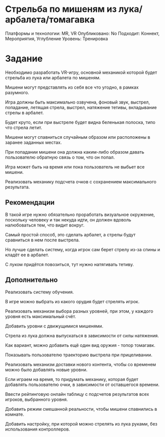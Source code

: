 # Стрельба по мишеням из лука/арбалета/томагавка

Платформы и технологии: MR, VR
Опубликовано: No
Подходит: Коннект, Мероприятия, Углубление
Уровень: Тренировка

# Задание

Необходимо разработать VR-игру, основной механикой которой будет стрельба из лука или арбалета по мишеням.

Мишени могут представлять из себя все что угодно, в рамках разумного.

Игра должны быть максимально озвучена, фоновый звук, выстрел, попадание, летящая стрела, выстрел, натяжение тетивы, вкладывание стрелы в арбалет.

Будет круто, если при выстреле будет видна беленькая полоска, типо что стрела летит.

Мишени могут спавниться случайным образом или расположены в заранее заданных местах.

При попадании мишени она должна каким-либо образом давать пользователю обратную связь о том, что он попал.

Игра может быть на время или пока пользователь не выбьет все мишени.

Реализовать механику подсчета очков с сохранением максимального результата.

## Рекомендации

В такой игре нужно обязательно проработать визуальное окружение, поскольку человеку и так некуда идти, он должен вдоволь налюбоваться тем, что видит вокруг.

Самый простой способ, это сделать арбалет, а стрелы будут сравниться в нем после выстрела.

Но лучше сделать систему, когда игрок сам берет стрелу из-за спины и кладёт ее в арбалет.

С луком придётся повозиться, тут нужно натягивать тетиву.

## Дополнительно

Реализовать систему обучения.

В игре можно выбрать из какого орудия будет стрелять игрок.

Реализовать механизм выбора разных уровней, при этом, у каждого уровня есть максимальный счёт.

Добавить уровни с движущимися мишенями.

Стрела из лука должна выпускаться в зависимости от силы натяжения.

Как вариант, можно добавить ещё один вид оружия - топор томагавк.

Показывать пользователю траекторию выстрела при прицеливании.

Реализовать механизм доставки нового контента, чтобы со временем можно было добавлять новые уровни.

Если играем на время, то придумать механику, которая будет добавлять пользователю очки, в зависимости от оставшегося времени.

Ввести рейтинговую онлайн таблицу с подсчетов результатов всех игроков, выбранного уровня.

Добавить режим смешанной реальности, чтобы мишени спавнились в комнате.

Добавить настройку, при которой можно стрелять из лука руками, без использования контроллеров.